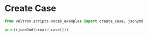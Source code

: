 # Create Case

```python exec="true" idprefix=""
from vultron.scripts.vocab_examples import create_case, json2md

print(json2md(create_case()))
```
